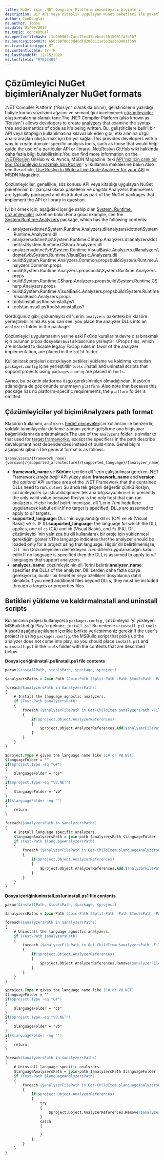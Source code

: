```yaml
---
title: NuGet için .NET Compiler Platform çözümleyici biçimleri
description: Bir API veya kitaplık uygulayan NuGet paketleri ile paketlenmiş ve dağıtılan .NET Çözümleyicileri için kurallar.
author: JonDouglas
ms.author: jodou
ms.date: 01/09/2017
ms.topic: conceptual
ms.openlocfilehash: f1e9bb96fc7acc73ec37cebcdc8015081fafb307
ms.sourcegitcommit: 650c08f8bc3d48dfd206a111e5e2aaca3001f569
ms.translationtype: MT
ms.contentlocale: tr-TR
ms.lasthandoff: 12/15/2020
ms.locfileid: "97523409"
---
```

# <a name="analyzer-nuget-formats"></a><span data-ttu-id="d1050-103">Çözümleyici NuGet biçimleri</span><span class="sxs-lookup"><span data-stu-id="d1050-103">Analyzer NuGet formats</span></span>

<span data-ttu-id="d1050-104">.NET Compiler Platform ("Roslyn" olarak da bilinir), geliştiricilerin yazıldığı haliyle kodun sözdizimi ağacını ve semantiğini inceleyecek [çözümleyiciler](https://github.com/dotnet/roslyn/blob/master/docs/wiki/How-To-Write-a-C%23-Analyzer-and-Code-Fix.md) oluşturmalarına olanak tanır.</span><span class="sxs-lookup"><span data-stu-id="d1050-104">The .NET Compiler Platform (also known as "Roslyn") allows developers to create [analyzers](https://github.com/dotnet/roslyn/blob/master/docs/wiki/How-To-Write-a-C%23-Analyzer-and-Code-Fix.md) that examine the syntax tree and semantics of code as it's being written.</span></span> <span data-ttu-id="d1050-105">Bu, geliştiricilere belirli bir API veya kitaplığın kullanılmasına kılavuzluk eden gibi, etki alanına özgü analiz araçları oluşturmak için bir yol sağlar.</span><span class="sxs-lookup"><span data-stu-id="d1050-105">This provides developers with a way to create domain-specific analysis tools, such as those that would help guide the use of a particular API or library.</span></span> <span data-ttu-id="d1050-106">[.Net/Roslyn](https://github.com/dotnet/roslyn/wiki) GitHub wiki hakkında daha fazla bilgi bulabilirsiniz.</span><span class="sxs-lookup"><span data-stu-id="d1050-106">You can find more information on the [.NET/Roslyn](https://github.com/dotnet/roslyn/wiki) GitHub wiki.</span></span> <span data-ttu-id="d1050-107">Ayrıca, MSDN Magazine 'teki [API 'niz Için canlı bir kod Çözümleyicisi yazmak Için Roslyn](/archive/msdn-magazine/2014/special-issue/csharp-and-visual-basic-use-roslyn-to-write-a-live-code-analyzer-for-your-api) ' yi kullanma makalesine bakın.</span><span class="sxs-lookup"><span data-stu-id="d1050-107">Also see the article, [Use Roslyn to Write a Live Code Analyzer for your API](/archive/msdn-magazine/2014/special-issue/csharp-and-visual-basic-use-roslyn-to-write-a-live-code-analyzer-for-your-api) in MSDN Magazine.</span></span>

<span data-ttu-id="d1050-108">Çözümleyiciler, genellikle, söz konusu API veya kitaplığı uygulayan NuGet paketlerinin bir parçası olarak paketlenir ve dağıtılır.</span><span class="sxs-lookup"><span data-stu-id="d1050-108">Analyzers themselves are typically packaged and distributed as part of the NuGet packages that implement the API or library in question.</span></span>

<span data-ttu-id="d1050-109">İyi bir örnek için, aşağıdaki içeriğe sahip olan [System. Runtime. çözümleyiciler](https://www.nuget.org/packages/System.Runtime.Analyzers) paketine bakın:</span><span class="sxs-lookup"><span data-stu-id="d1050-109">For a good example, see the [System.Runtime.Analyzers](https://www.nuget.org/packages/System.Runtime.Analyzers) package, which has the following contents:</span></span>

- <span data-ttu-id="d1050-110">analyzers\dotnet\System.Runtime.Analyzers.dll</span><span class="sxs-lookup"><span data-stu-id="d1050-110">analyzers\dotnet\System.Runtime.Analyzers.dll</span></span>
- <span data-ttu-id="d1050-111">analyzers\dotnet\cs\System.Runtime.CSharp.Analyzers.dll</span><span class="sxs-lookup"><span data-stu-id="d1050-111">analyzers\dotnet\cs\System.Runtime.CSharp.Analyzers.dll</span></span>
- <span data-ttu-id="d1050-112">analyzers\dotnet\vb\System.Runtime.VisualBasic.Analyzers.dll</span><span class="sxs-lookup"><span data-stu-id="d1050-112">analyzers\dotnet\vb\System.Runtime.VisualBasic.Analyzers.dll</span></span>
- <span data-ttu-id="d1050-113">build\System.Runtime.Analyzers.Common.props</span><span class="sxs-lookup"><span data-stu-id="d1050-113">build\System.Runtime.Analyzers.Common.props</span></span>
- <span data-ttu-id="d1050-114">build\System.Runtime.Analyzers.props</span><span class="sxs-lookup"><span data-stu-id="d1050-114">build\System.Runtime.Analyzers.props</span></span>
- <span data-ttu-id="d1050-115">build\System.Runtime.CSharp.Analyzers.props</span><span class="sxs-lookup"><span data-stu-id="d1050-115">build\System.Runtime.CSharp.Analyzers.props</span></span>
- <span data-ttu-id="d1050-116">build\System.Runtime.VisualBasic.Analyzers.props</span><span class="sxs-lookup"><span data-stu-id="d1050-116">build\System.Runtime.VisualBasic.Analyzers.props</span></span>
- <span data-ttu-id="d1050-117">tools\install.ps1</span><span class="sxs-lookup"><span data-stu-id="d1050-117">tools\install.ps1</span></span>
- <span data-ttu-id="d1050-118">tools\uninstall.ps1</span><span class="sxs-lookup"><span data-stu-id="d1050-118">tools\uninstall.ps1</span></span>

<span data-ttu-id="d1050-119">Gördüğünüz gibi, çözümleyici dll 'Lerini `analyzers` paketteki bir klasöre yerleştirebilirsiniz.</span><span class="sxs-lookup"><span data-stu-id="d1050-119">As you can see, you place the analyzer DLLs into an `analyzers` folder in the package.</span></span>

<span data-ttu-id="d1050-120">Çözümleyici uygulamasının yerine eski FxCop kurallarını devre dışı bırakmak için bulunan props dosyaları `build` klasörüne yerleştirilir.</span><span class="sxs-lookup"><span data-stu-id="d1050-120">Props files, which are included to disable legacy FxCop rules in favor of the analyzer implementation, are placed in the `build` folder.</span></span>

<span data-ttu-id="d1050-121">Kullanılarak projeleri destekleyen betikleri yükleme ve kaldırma komutları `packages.config` içine yerleştirilir `tools` .</span><span class="sxs-lookup"><span data-stu-id="d1050-121">Install and uninstall scripts that support projects using `packages.config` are placed in `tools`.</span></span>

<span data-ttu-id="d1050-122">Ayrıca, bu paketin platforma özgü gereksinimleri olmadığından, klasörün atlandığına de göz önünde unutmayın `platform` .</span><span class="sxs-lookup"><span data-stu-id="d1050-122">Also note that because this package has no platform-specific requirements, the `platform` folder is omitted.</span></span>


## <a name="analyzers-path-format"></a><span data-ttu-id="d1050-123">Çözümleyiciler yol biçimi</span><span class="sxs-lookup"><span data-stu-id="d1050-123">Analyzers path format</span></span>

<span data-ttu-id="d1050-124">Klasörün kullanımı, `analyzers` [hedef çerçeveler](../create-packages/supporting-multiple-target-frameworks.md)için kullanılan ile benzerdir, yoldaki tanımlayıcılar derleme zamanı yerine geliştirme ana bilgisayar bağımlılıklarını da anlatmaktadır.</span><span class="sxs-lookup"><span data-stu-id="d1050-124">The use of the `analyzers` folder is similar to that used for [target frameworks](../create-packages/supporting-multiple-target-frameworks.md), except the specifiers in the path describe development host dependencies instead of build-time.</span></span> <span data-ttu-id="d1050-125">Genel biçim aşağıdaki gibidir:</span><span class="sxs-lookup"><span data-stu-id="d1050-125">The general format is as follows:</span></span>

    $/analyzers/{framework_name}{version}/{supported_architecture}/{supported_language}/{analyzer_name}.dll

- <span data-ttu-id="d1050-126">**framework_name** ve **Sürüm**: içerilen dll 'lerin çalıştırılması gereken .NET Framework *isteğe bağlı* API yüzey alanı.</span><span class="sxs-lookup"><span data-stu-id="d1050-126">**framework_name** and **version**: the *optional* API surface area of the .NET Framework that the contained DLLs need to run.</span></span> <span data-ttu-id="d1050-127">`dotnet` Şu anda tek geçerli değerdir çünkü Roslyn, çözümleyiciler çalıştırabildiğinden tek ana bilgisayar.</span><span class="sxs-lookup"><span data-stu-id="d1050-127">`dotnet` is presently the only valid value because Roslyn is the only host that can run analyzers.</span></span> <span data-ttu-id="d1050-128">Hiçbir hedef belirtilmemişse, dll 'Lerin *Tüm* hedeflere uygulanacak kabul edilir.</span><span class="sxs-lookup"><span data-stu-id="d1050-128">If no target is specified, DLLs are assumed to apply to *all* targets.</span></span>
- <span data-ttu-id="d1050-129">**supported_language**: DLL 'nin uygulandığı dil `cs` (C#) ve `vb` (Visual Basic) ve `fs` (F #).</span><span class="sxs-lookup"><span data-stu-id="d1050-129">**supported_language**: the language for which the DLL applies, one of `cs` (C#) and `vb` (Visual Basic), and `fs` (F#).</span></span> <span data-ttu-id="d1050-130">Dil, çözümleyici 'nin yalnızca bu dil kullanılarak bir proje için yüklenmesi gerektiğini gösterir.</span><span class="sxs-lookup"><span data-stu-id="d1050-130">The language indicates that the analyzer should be loaded only for a project using that language.</span></span> <span data-ttu-id="d1050-131">Hiçbir dil belirtilmemişse, DLL 'nin Çözümleyicileri destekleyen *Tüm* dillere uygulanacağını kabul edilir.</span><span class="sxs-lookup"><span data-stu-id="d1050-131">If no language is specified then the DLL is assumed to apply to *all* languages that support analyzers.</span></span>
- <span data-ttu-id="d1050-132">**analyzer_name**: çözümleyicinin dll 'lerini belirtir.</span><span class="sxs-lookup"><span data-stu-id="d1050-132">**analyzer_name**: specifies the DLLs of the analyzer.</span></span> <span data-ttu-id="d1050-133">Dll 'Lerden daha fazla dosya gerekiyorsa, bunlar bir hedefler veya özellikler dosyalarına dahil olmalıdır.</span><span class="sxs-lookup"><span data-stu-id="d1050-133">If you need additional files beyond DLLs, they must be included through a targets or properties files.</span></span>


## <a name="install-and-uninstall-scripts"></a><span data-ttu-id="d1050-134">Betikleri yükleme ve kaldırma</span><span class="sxs-lookup"><span data-stu-id="d1050-134">Install and uninstall scripts</span></span>

<span data-ttu-id="d1050-135">Kullanıcının projesi kullanıyorsa `packages.config` , çözümleyici 'yi yükleyen MSBuild betiği Play 'e gelmez, `install.ps1` Bu nedenle `uninstall.ps1` `tools` klasörü aşağıda açıklanan içerikle birlikte yerleştirmeniz gerekir.</span><span class="sxs-lookup"><span data-stu-id="d1050-135">If the user's project is using `packages.config`, the MSBuild script that picks up the analyzer does not come into play, so you should place `install.ps1` and `uninstall.ps1` in the `tools` folder with the contents that are described below.</span></span>

<span data-ttu-id="d1050-136">**Dosya içeriğiniinstall.ps1**</span><span class="sxs-lookup"><span data-stu-id="d1050-136">**install.ps1 file contents**</span></span>

```ps
param($installPath, $toolsPath, $package, $project)

$analyzersPaths = Join-Path (Join-Path (Split-Path -Path $toolsPath -Parent) "analyzers" ) * -Resolve

foreach($analyzersPath in $analyzersPaths)
{
    # Install the language agnostic analyzers.
    if (Test-Path $analyzersPath)
    {
        foreach ($analyzerFilePath in Get-ChildItem $analyzersPath -Filter *.dll)
        {
            if($project.Object.AnalyzerReferences)
            {
                $project.Object.AnalyzerReferences.Add($analyzerFilePath.FullName)
            }
        }
    }
}

$project.Type # gives the language name like (C# or VB.NET)
$languageFolder = ""
if($project.Type -eq "C#")
{
    $languageFolder = "cs"
}
if($project.Type -eq "VB.NET")
{
    $languageFolder = "vb"
}
if($languageFolder -eq "")
{
    return
}

foreach($analyzersPath in $analyzersPaths)
{
    # Install language specific analyzers.
    $languageAnalyzersPath = join-path $analyzersPath $languageFolder
    if (Test-Path $languageAnalyzersPath)
    {
        foreach ($analyzerFilePath in Get-ChildItem $languageAnalyzersPath -Filter *.dll)
        {
            if($project.Object.AnalyzerReferences)
            {
                $project.Object.AnalyzerReferences.Add($analyzerFilePath.FullName)
            }
        }
    }
}
```


<span data-ttu-id="d1050-137">**Dosya içeriğiniuninstall.ps1**</span><span class="sxs-lookup"><span data-stu-id="d1050-137">**uninstall.ps1 file contents**</span></span>

```ps
param($installPath, $toolsPath, $package, $project)

$analyzersPaths = Join-Path (Join-Path (Split-Path -Path $toolsPath -Parent) "analyzers" ) * -Resolve

foreach($analyzersPath in $analyzersPaths)
{
    # Uninstall the language agnostic analyzers.
    if (Test-Path $analyzersPath)
    {
        foreach ($analyzerFilePath in Get-ChildItem $analyzersPath -Filter *.dll)
        {
            if($project.Object.AnalyzerReferences)
            {
                $project.Object.AnalyzerReferences.Remove($analyzerFilePath.FullName)
            }
        }
    }
}

$project.Type # gives the language name like (C# or VB.NET)
$languageFolder = ""
if($project.Type -eq "C#")
{
    $languageFolder = "cs"
}
if($project.Type -eq "VB.NET")
{
    $languageFolder = "vb"
}
if($languageFolder -eq "")
{
    return
}

foreach($analyzersPath in $analyzersPaths)
{
    # Uninstall language specific analyzers.
    $languageAnalyzersPath = join-path $analyzersPath $languageFolder
    if (Test-Path $languageAnalyzersPath)
    {
        foreach ($analyzerFilePath in Get-ChildItem $languageAnalyzersPath -Filter *.dll)
        {
            if($project.Object.AnalyzerReferences)
            {
                try
                {
                    $project.Object.AnalyzerReferences.Remove($analyzerFilePath.FullName)
                }
                catch
                {

                }
            }
        }
    }
}
```
